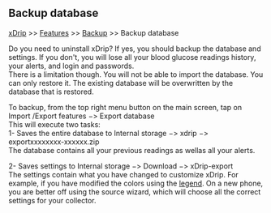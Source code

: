 ## Backup database  
[xDrip](../README.md) >> [Features](./Features_page.md) >> [Backup](./Backup.md) >> Backup database  
  
Do you need to uninstall xDrip?  If yes, you should backup the database and settings.  If you don't, you will lose all your blood glucose readings history, your alerts, and login and passwords.  
There is a limitation though.  You will not be able to import the database.  You can only restore it.  The existing database will be overwritten by the database that is restored.  

To backup, from the top right menu button on the main screen, tap on Import /Export features &#8722;> Export database  
This will execute two tasks:  
1- Saves the entire database to Internal storage &#8722;> xdrip &#8722;> exportxxxxxxxx-xxxxxx.zip  
The database contains all your previous readings as wellas all your alerts.  
  
2- Saves settings to Internal storage &#8722;> Download &#8722;> xDrip-export  
The settings contain what you have changed to customize xDrip.  For example, if you have modified the colors using the [legend](./Legend.md).  On a new phone, you are better off using the source wizard, which will choose all the correct settings for your collector.  
  
  
